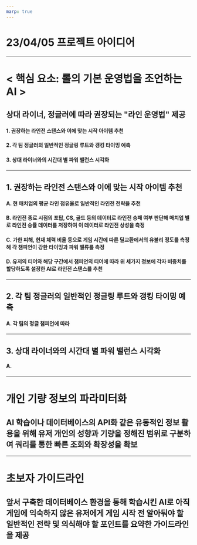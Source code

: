 ```yaml
---
marp: true
---
```


# 23/04/05 프로젝트 아이디어

---

# < 핵심 요소: 롤의 기본 운영법을 조언하는 AI >

## 상대 라이너, 정글러에 따라 권장되는 "라인 운영법" 제공

#### 1. 권장하는 라인전 스탠스와 이에 맞는 시작 아이템 추천

#### 2. 각 팀 정글러의 일반적인 정글링 루트와 갱킹 타이밍 예측

#### 3. 상대 라이너와의 시간대 별 파워 밸런스 시각화

---

## 1. 권장하는 라인전 스탠스와 이에 맞는 시작 아이템 추천

#### A. 현 매치업의 평균 라인 점유율로 일반적인 라인전 전략을 추천

#### B. 라인전 종료 시점의 포탑, CS, 골드 등의 데이터로 라인전 승패 여부 판단해 매치업 별로 라인전 승률 데이터를 저장하여 이 데이터로 라인전 상성을 측정

#### C. 가한 피해, 현재 체력 비율 등으로 게임 시간에 따른 딜교환에서의 유불리 정도를 측정해 각 챔피언이 강한 타이밍과 파워 밸류를 측정

#### D. 유저의 티어와 해당 구간에서 챔피언의 티어에 따라 위 세가지 정보에 각자 비중치를 할당하도록 설정한 AI로 라인전 스탠스를 추천

---

## 2. 각 팀 정글러의 일반적인 정글링 루트와 갱킹 타이밍 예측

#### A. 각 팀의 정글 챔피언에 따라 

---

## 3. 상대 라이너와의 시간대 별 파워 밸런스 시각화

#### A. 

---

# 개인 기량 정보의 파라미터화

## AI 학습이나 데이터베이스의 API화 같은 유동적인 정보 활용을 위해 유저 개인의 성향과 기량을 정해진 범위로 구분하여 쿼리를 통한 빠른 조회와 확장성을 확보

---

# 초보자 가이드라인

## 앞서 구축한 데이터베이스 환경을 통해 학습시킨 AI로 아직 게임에 익숙하지 않은 유저에게 게임 시작 전 알아둬야 할 일반적인 전략 및 의식해야 할 포인트를 요약한 가이드라인을 제공